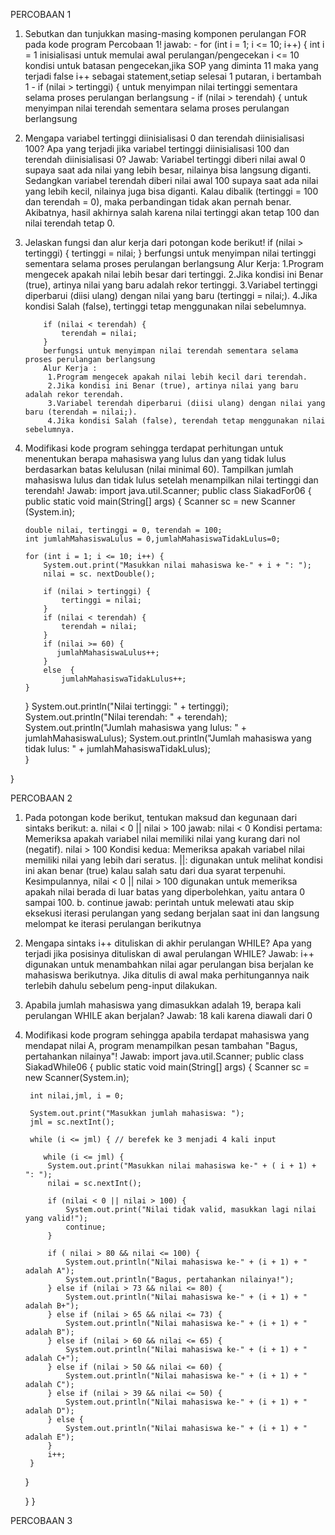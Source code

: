 PERCOBAAN 1
1. Sebutkan dan tunjukkan masing-masing komponen perulangan FOR pada kode program
Percobaan 1!
jawab: - for (int i = 1; i <= 10; i++) {
         int i = 1 inisialisasi untuk memulai awal perulangan/pengecekan
         i <= 10 kondisi untuk batasan pengecekan,jika SOP yang diminta 11 maka yang terjadi false
         i++ sebagai statement,setiap selesai 1 putaran, i bertambah 1
       - if (nilai > tertinggi) {
         untuk menyimpan nilai tertinggi sementara selama proses perulangan berlangsung
       - if (nilai > terendah) {
         untuk menyimpan nilai terendah sementara selama proses perulangan berlangsung

2. Mengapa variabel tertinggi diinisialisasi 0 dan terendah diinisialisasi 100? Apa yang
terjadi jika variabel tertinggi diinisialisasi 100 dan terendah diinisialisasi 0?
Jawab: Variabel tertinggi diberi nilai awal 0 supaya saat ada nilai yang lebih besar, nilainya bisa langsung diganti.
Sedangkan variabel terendah diberi nilai awal 100 supaya saat ada nilai yang lebih kecil, nilainya juga bisa diganti.
Kalau dibalik (tertinggi = 100 dan terendah = 0), maka perbandingan tidak akan pernah benar. Akibatnya, hasil akhirnya salah karena nilai tertinggi akan tetap 100 dan nilai terendah tetap 0.

3. Jelaskan fungsi dan alur kerja dari potongan kode berikut!
     if (nilai > tertinggi) {
               tertinggi = nilai;
           }
           berfungsi untuk menyimpan nilai tertinggi sementara selama proses perulangan berlangsung
           Alur Kerja: 
            1.Program mengecek apakah nilai lebih besar dari tertinggi.
            2.Jika kondisi ini Benar (true), artinya nilai yang baru adalah rekor tertinggi.
            3.Variabel tertinggi diperbarui (diisi ulang) dengan nilai yang baru (tertinggi = nilai;).
            4.Jika kondisi Salah (false), tertinggi tetap menggunakan nilai sebelumnya.

           if (nilai < terendah) {
               terendah = nilai;
           }
           berfungsi untuk menyimpan nilai terendah sementara selama proses perulangan berlangsung
           Alur Kerja :
            1.Program mengecek apakah nilai lebih kecil dari terendah.
            2.Jika kondisi ini Benar (true), artinya nilai yang baru adalah rekor terendah.
            3.⁠⁠Variabel terendah diperbarui (diisi ulang) dengan nilai yang baru (terendah = nilai;).
            4.Jika kondisi Salah (false), terendah tetap menggunakan nilai sebelumnya.

4. Modifikasi kode program sehingga terdapat perhitungan untuk menentukan berapa
mahasiswa yang lulus dan yang tidak lulus berdasarkan batas kelulusan (nilai minimal 60).
Tampilkan jumlah mahasiswa lulus dan tidak lulus setelah menampilkan nilai tertinggi
dan terendah!
Jawab: 
import java.util.Scanner;
public class SiakadFor06 {
    public static void main(String[] args) {
        Scanner sc = new Scanner (System.in);

       double nilai, tertinggi = 0, terendah = 100;
       int jumlahMahasiswaLulus = 0,jumlahMahasiswaTidakLulus=0;

       for (int i = 1; i <= 10; i++) {
           System.out.print("Masukkan nilai mahasiswa ke-" + i + ": ");
           nilai = sc. nextDouble();

           if (nilai > tertinggi) {
               tertinggi = nilai;
           }
           if (nilai < terendah) {
               terendah = nilai;
           }
           if (nilai >= 60) {
              jumlahMahasiswaLulus++;
           }
           else  {
               jumlahMahasiswaTidakLulus++;
       }
       
     } 
       System.out.println("Nilai tertinggi: " + tertinggi);
       System.out.println("Nilai terendah: " + terendah);
       System.out.println("Jumlah mahasiswa yang lulus: " + jumlahMahasiswaLulus);
       System.out.println("Jumlah mahasiswa yang tidak lulus: " + jumlahMahasiswaTidakLulus);        
    }

}


PERCOBAAN 2
1. Pada potongan kode berikut, tentukan maksud dan kegunaan dari sintaks berikut:
a. nilai < 0 || nilai > 100 
jawab: nilai < 0 Kondisi pertama: Memeriksa apakah variabel nilai memiliki nilai yang kurang dari nol (negatif).
nilai > 100	Kondisi kedua: Memeriksa apakah variabel nilai memiliki nilai yang lebih dari seratus.
||: digunakan untuk melihat kondisi ini akan benar (true) kalau salah satu dari dua syarat terpenuhi.
Kesimpulannya, nilai < 0 || nilai > 100 digunakan untuk memeriksa apakah nilai berada di luar batas yang diperbolehkan, yaitu antara 0 sampai 100.
b. continue
jawab: perintah untuk melewati atau skip eksekusi iterasi perulangan yang sedang berjalan saat ini dan langsung melompat ke iterasi perulangan berikutnya
2. Mengapa sintaks i++ dituliskan di akhir perulangan WHILE? Apa yang terjadi jika posisinya dituliskan di awal perulangan WHILE?
Jawab: i++ digunakan untuk menambahkan nilai  agar perulangan bisa berjalan ke mahasiswa berikutnya. Jika ditulis di awal maka perhitungannya naik terlebih dahulu sebelum peng-input dilakukan.
3. Apabila jumlah mahasiswa yang dimasukkan adalah 19, berapa kali perulangan WHILE akan berjalan?
Jawab: 18 kali karena diawali dari 0
4. Modifikasi kode program sehingga apabila terdapat mahasiswa yang mendapat nilai A, program menampilkan pesan tambahan "Bagus, pertahankan nilainya"!
Jawab: import java.util.Scanner;
public class SiakadWhile06 {
    public static void main(String[] args) {
        Scanner sc = new Scanner(System.in);

        int nilai,jml, i = 0;

        System.out.print("Masukkan jumlah mahasiswa: ");
        jml = sc.nextInt();

        while (i <= jml) { // berefek ke 3 menjadi 4 kali input
        
           while (i <= jml) {
            System.out.print("Masukkan nilai mahasiswa ke-" + ( i + 1) + ": ");
            nilai = sc.nextInt();

            if (nilai < 0 || nilai > 100) {
                System.out.print("Nilai tidak valid, masukkan lagi nilai yang valid!");
                continue;
            }

            if ( nilai > 80 && nilai <= 100) {
                System.out.println("Nilai mahasiswa ke-" + (i + 1) + " adalah A");
                System.out.println("Bagus, pertahankan nilainya!");
            } else if (nilai > 73 && nilai <= 80) {
                System.out.println("Nilai mahasiswa ke-" + (i + 1) + " adalah B+");
            } else if (nilai > 65 && nilai <= 73) {
                System.out.println("Nilai mahasiswa ke-" + (i + 1) + " adalah B");
            } else if (nilai > 60 && nilai <= 65) {
                System.out.println("Nilai mahasiswa ke-" + (i + 1) + " adalah C+");
            } else if (nilai > 50 && nilai <= 60) {
                System.out.println("Nilai mahasiswa ke-" + (i + 1) + " adalah C");
            } else if (nilai > 39 && nilai <= 50) {
                System.out.println("Nilai mahasiswa ke-" + (i + 1) + " adalah D");    
            } else {
                System.out.println("Nilai mahasiswa ke-" + (i + 1) + " adalah E");
            }
            i++;
        }

    }

    }
}


PERCOBAAN 3
